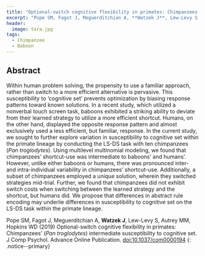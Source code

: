 ```yaml
---
title: "Optional-switch cognitive flexibility in primates: Chimpanzees’ (*Pan troglodytes*) intermediate susceptibility to cognitive set"
excerpt: "Pope SM, Fagot J, Meguerditchian A, **Watzek J**, Lew-Levy S, Autrey MM, Hopkins WD (2019) J Comp Psychol"
header:
  image: tara.jpg
tags:
  - Chimpanzee
  - Baboon
---
```


## Abstract

Within human problem solving, the propensity to use a familiar approach, rather than switch to a more efficient alternative is pervasive. This susceptibility to ‘cognitive set’ prevents optimization by biasing response patterns toward known solutions. In a recent study, which utilized a nonverbal touch screen task, baboons exhibited a striking ability to deviate from their learned strategy to utilize a more efficient shortcut. Humans, on the other hand, displayed the opposite response pattern and almost exclusively used a less efficient, but familiar, response. In the current study, we sought to further explore variation in susceptibility to cognitive set within the primate lineage by conducting the LS-DS task with ten chimpanzees (*Pan troglodytes*). Using multilevel multinomial modeling, we found that chimpanzees’ shortcut-use was intermediate to baboons’ and humans’. However, unlike either baboons or humans, there was pronounced inter- and intra-individual variability in chimpanzees’ shortcut-use. Additionally, a subset of chimpanzees employed a unique solution, wherein they switched strategies mid-trial. Further, we found that chimpanzees did not exhibit switch costs when switching between the learned strategy and the shortcut, but humans did. We propose that differences in abstract rule encoding may underlie differences in susceptibility to cognitive set on the LS-DS task within the primate lineage.

Pope SM, Fagot J, Meguerditchian A, **Watzek J**, Lew-Levy S, Autrey MM, Hopkins WD (2019) Optional-switch cognitive flexibility in primates: Chimpanzees’ (*Pan troglodytes*) intermediate susceptibility to cognitive set. J Comp Psychol. Advance Online Publication. [doi:10.1037/com0000194](https://doi.org/10.1037/com0000194)
{: .notice--primary}
